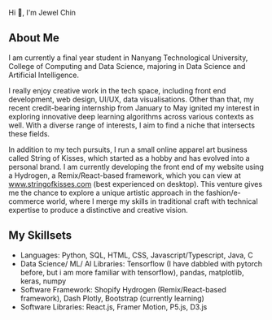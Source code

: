 Hi 👋, I'm Jewel Chin
## About Me

I am currently a final year student in Nanyang Technological University, College of Computing and Data Science, majoring in Data Science and Artificial Intelligence.

I really enjoy creative work in the tech space, including front end development, web design, UI/UX, data visualisations. Other than that, my recent credit-bearing internship from January to May ignited my interest in exploring innovative deep learning algorithms across various contexts as well. With a diverse range of interests, I aim to find a niche that intersects these fields. 

In addition to my tech pursuits, I run a small online apparel art business called String of Kisses, which started as a hobby and has evolved into a personal brand. I am currently developing the front end of my website using a Hydrogen, a Remix/React-based framework, which you can view at www.stringofkisses.com (best experienced on desktop). This venture gives me the chance to explore a unique artistic approach in the fashion/e-commerce world, where I merge my skills in traditional craft with technical expertise to produce a distinctive and creative vision.

## My Skillsets
- Languages: Python, SQL, HTML, CSS, Javascript/Typescript, Java, C
- Data Science/ ML/ AI Libraries: Tensorflow (I have dabbled with pytorch before, but i am more familiar with tensorflow), pandas, matplotlib, keras, numpy
- Software Framework: Shopify Hydrogen (Remix/React-based framework), Dash Plotly, Bootstrap (currently learning)
- Software Libraries: React.js, Framer Motion, P5.js, D3.js

